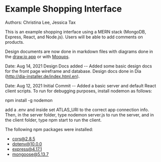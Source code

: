 # Example Shopping Interface

Authors: Christina Lee, Jessica Tax

This is an example shopping interface using a MERN stack (MongoDB, Express, React, and Node.js). 
Users will be able to add comments on products.

Design documents are now done in markdown files with diagrams done in the [draw.io app](https://app.diagrams.net/) or with [Moqups](https://moqups.com).

Date: Aug 14, 2021
Design Docs added -- Added some basic design docs for the front page wireframe and database.
Design docs done in Dia (http://dia-installer.de/index.html.en).

Date: Aug 12, 2021
Initial Commit -- Added a basic server and default React client scripts.  To run for debugging purposes, install nodemon as follows:

npm install -g nodemon

add a .env and inside set ATLAS_URI to the correct app connection info. Then, in the server folder, type nodemon server.js to run the
server, and in the client folder, type npm start to run the client.

The following npm packages were installed:
+ cors@2.8.5
+ dotenv@10.0.0
+ express@4.17.1
+ mongoose@5.13.7


